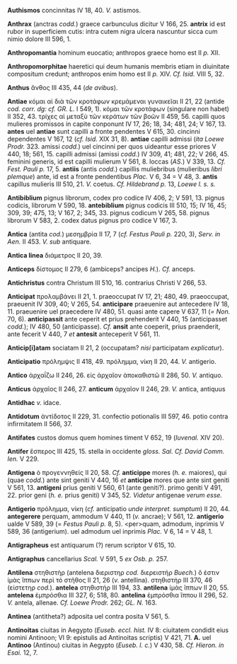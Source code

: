 **Authismos** concinnitas IV 18, 40. *V.* astismos.

**Anthrax** (anctras *codd.*) graece carbunculus dicitur V 166, 25.
**antrix** id est rubor in superficiem cutis: intra cutem nigra ulcera
nascuntur sicca cum nimio dolore III 596, 1.

**Anthropomantia** hominum euocatio; anthropos graece homo est II *p.*
XII.

**Anthropomorphitae** haeretici qui deum humanis membris etiam in
diuinitate compositum credunt; anthropos enim homo est II *p.* XIV.
*Cf. Isid.* VIII 5, 32.

**Anthus** ἄνθος III 435, 44 (*de avibus*).

**Antiae** κόμαι αἱ διὰ τῶν κροτάφων κρεμάμεναι γυναικεῖαι II 21, 22
(antide *cod. corr. dg: cf. GR. L.* I 549, 1). κόμαι τῶν
κροτάφων (singulare non habet) II 352, 43. τρίχες αἱ μεταξὺ τῶν κεράτων
τῶν βοῶν II 459, 56. capilli quos mulieres promissos in capite conponunt
IV 17, 26; 18, 34; 481, 24; V 167, 13. **antes** uel **antiae** sunt
capilli a fronte pendentes V 615, 30. cincinni dependentes V 167, 12
(*cf. Isid.* XIX 31, 8). **antiae** capilli admissi (*ita Loewe
Prodr.* 323. amissi *codd.*) uel cincinni per quos uideantur esse
priores V 440, 18; 561, 15. capilli admissi (amissi *codd.*) IV 309, 41;
481, 22; V 266, 45. feminini generis, id est capilli mulierum V 561, 8.
loccas (*AS.*) V 339, 13. *Cf. Fest. Pauli p.* 17, 5. **antiis**
(antis *codd.*) capillis muliebribus (mulieribus *libri plemque*) ante,
id est a fronte pendentibus *Plac.* V 6, 34 = V 48, 3. **antis**
capillus mulieris III 510, 21. *V.* coetus. *Cf. Hildebrand p.* 13,
*Loewe l. s. s.*

**Antibiblium** pignus librorum, codex pro codice IV 406, 2; V 591, 13.
pignus codicis, librorum V 590, 18. **antebiblium** pignus codicis III
510, 15; IV 16, 45; 309, 39; 475, 13; V 167, 2; 345, 33. pignus codicum
V 265, 58. pignus librorum V 583, 2. codex datus pignus pro codice V
167, 3.

**Antica** (antita *cod.*) μεσημβρία II 17, 7 (*cf. Festus Pauli p.*
220, 3), *Serv. in Aen.* II 453. *V. sub* antiquare.

**Antica linea** διάμετρος II 20, 39.

**Anticeps** δίστομος II 279, 6 (ambiceps? ancipes *H.*). *Cf.* anceps.

**Antichristus** contra Christum III 510, 16. contrarius Christi V 266,
53.

**Anticipat** προλαμβάνει II 21, 1. praeoccupat IV 17, 21; 480, 49.
praeoccupat, praeuenit IV 309, 40; V 265, 54. **anticipare** praeuenire
aut antecedere IV 18, 11. praeuenire uel praecedere IV 480, 51. quasi
ante capere V 637, 11 (*= Non.* 70, 6). **anticipassit** ante ceperit et
prius prehenderit V 440, 15 (anticipasset *codd.*); IV 480, 50
(anticipasse). *Cf.* **ansit** ante coeperit, prius praenderit, ante
fecerit V 440, 7 *et* **antesit** anteceperit V 561, 11.

**Anticip[i]atam** sociatam II 21, 2 (occupatam? *nisi* participatam
*explicatur*).

**Anticipatio** πρόλημψις II 418, 49. πρόλημμα, νίκη II 20, 44. *V.*
antigerio.

**Antico** ἀρχαΐζω II 246, 26. εἰς ἀρχαῖον ἀποκαθιστῶ II 286, 50. *V.*
antiquo.

**Anticus** ἀρχαῖος II 246, 27. **anticum** ἀρχαῖον II 246, 29. *V.*
antica, antiquus

**Antidhac** *v.* idace.

**Antidotum** ἀντίδοτος II 229, 31. confectio potionalis III 597, 46.
potio contra infirmitatem II 566, 37.

**Antifates** custos domus quem homines timent V 652, 19 (*Iuvenal.* XIV
20).

**Antifer** ἕσπερος III 425, 15. stella in occidente *gloss. Sal.*
*Cf. David Comm. Ien.* V 229.

**Antigena** ὁ προγεννηθείς II 20, 58. *Cf.* **anticippe** mores (*h.*
*e.* maiores), qui (quae *codd.*) ante sint geniti V 440, 16 *et*
**anticipe** mores que ante sint geniti V 561, 13. **antigeni** prius
geniti V 560, 61 (ante geniti?). primo geniti V 491, 22. prior geni
(*h. e.* prius geniti) V 345, 52. *Videtur* antigenae *verum esse.*

**Antigerio** πρόλημμα, νίκη (*cf.* anticipatio *unde interpret.*
*sumptum*) II 20, 44. **antegerere** perquam, ammodum V 440, 11 (*v.*
ancrae); V 561, 12. **antigerio** ualde V 589, 39 (= *Festus Pauli p.*
8, 5). \<per\>quam, admodum, inprimis V 589, 36 (antigerium). uel
admodum uel inprimis *Plac.* V 6, 14 = V 48, 1.

**Antigrapheus** est antiquarum (?) rerum scriptor V 615, 10.

**Antigraphus** cancellarius *Scal.* V 591, 5 *ex Osb. p.* 257.

**Antilena** στηθιστὴρ (antelena διεριστηρ *cod.* διερειστήρ *Buech.*) ὅ
έστιν ἱμὰς ἵππων περὶ τό στῆθος II 21, 26 (*v.* antellina). στηθιστήρ
III 370, 46 (εἰστετηρ *cod.*). **antelea** στηθιστήρ III 194, 33.
**antilena** ἱμὰς ῖππων II 20, 55. **antelena** ἐμπρόσθια III 327, 6;
518, 80. **antelina** ἐμπρόσθια ἵππου II 296, 52. *V.* antela, allenae.
*Cf. Loewe Prodr.* 262; *GL. N.* 163.

**Antinea** (antitheta?) adposita uel contra posita V 561, 5.

**Antinoitas** ciuitas in Aegypto (*Euseb. eccl. hist.* IV 8:
ciuitatem condidit eius nomini Antinoon; VI 9: epistulis ad Antinoitas
scriptis) V 421, 71. **A.** uel **Antinoo** (Antinou) ciuitas in Aegypto
(*Euseb. l. c.*) V 430, 58. *Cf. Hieron. in Esai.* 12, 7.

